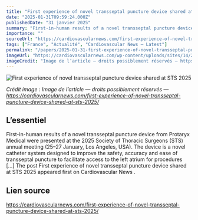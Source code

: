 ```yaml
---
title: "First experience of novel transseptal puncture device shared at STS 2025"
date: "2025-01-31T09:59:24.000Z"
publishedDate: "31 janvier 2025"
summary: "First-in-human results of a novel transseptal puncture device from Protaryx Medical were presented at the 2025 Society of Thoracic Surgeons (STS) annual meeting (25–27 January, Los Angeles, USA). The device is a novel catheter system designed to improve the safety, accuracy and ease of transseptal puncture to facilitate access to the left atrium for procedures [&#8230;] The post First experience of novel transseptal puncture device shared at STS 2025 appeared first on Cardiovascular News ."
importance: ""
sourceUrl: "https://cardiovascularnews.com/first-experience-of-novel-transseptal-puncture-device-shared-at-sts-2025/"
tags: ["France", "Actualité", "Cardiovascular News — Latest"]
permalink: "/papers/2025-01-31-first-experience-of-novel-transseptal-puncture-device-shared-at-sts-2025"
imageUrl: "https://cardiovascularnews.com/wp-content/uploads/sites/14/2025/01/Protaryx.jpg"
imageCredit: "Image de l’article — droits possiblement réservés — https://cardiovascularnews.com/first-experience-of-novel-transseptal-puncture-device-shared-at-sts-2025/"
---
```


![First experience of novel transseptal puncture device shared at STS 2025](https://cardiovascularnews.com/wp-content/uploads/sites/14/2025/01/Protaryx.jpg)

*Crédit image : Image de l’article — droits possiblement réservés — https://cardiovascularnews.com/first-experience-of-novel-transseptal-puncture-device-shared-at-sts-2025/*

## L’essentiel

First-in-human results of a novel transseptal puncture device from Protaryx Medical were presented at the 2025 Society of Thoracic Surgeons (STS) annual meeting (25–27 January, Los Angeles, USA). The device is a novel catheter system designed to improve the safety, accuracy and ease of transseptal puncture to facilitate access to the left atrium for procedures [&#8230;] The post First experience of novel transseptal puncture device shared at STS 2025 appeared first on Cardiovascular News .

## Lien source

https://cardiovascularnews.com/first-experience-of-novel-transseptal-puncture-device-shared-at-sts-2025/
